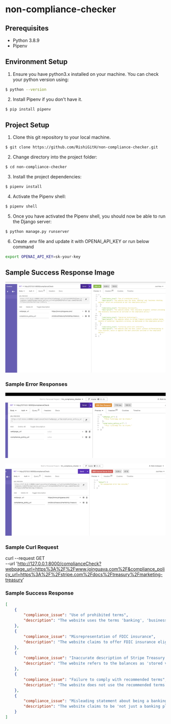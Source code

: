 # non-compliance-checker

## Prerequisites

- Python 3.8.9
- Pipenv

## Environment Setup

1. Ensure you have python3.x installed on your machine. You can check your python version using:

```bash
$ python --version
```

2. Install Pipenv if you don't have it. 

```bash
$ pip install pipenv
```

## Project Setup

1. Clone this git repository to your local machine.

```bash
$ git clone https://github.com/RishiGitH/non-compliance-checker.git
```

2. Change directory into the project folder:

```bash
$ cd non-compliance-checker
```

3. Install the project dependencies:

```bash
$ pipenv install
```

4. Activate the Pipenv shell:

```bash
$ pipenv shell
```

5. Once you have activated the Pipenv shell, you should now be able to run the Django server:

```bash
$ python manage.py runserver
```

6. Create .env file and update it with OPENAI_API_KEY or run below command
```bash
export OPENAI_API_KEY=sk-your-key
```



## Sample Success Response Image
![Alt text](readme_images/response.png?raw=true "Success Response")

### Sample Error Responses
![Alt text](readme_images/error2.png?raw=true "Missing Fields Error")

![Alt text](readme_images/error1.png?raw=true "Unexpected Error")




### Sample Curl Request
curl --request GET \
  --url 'http://127.0.0.1:8000/complianceCheck?webpage_url=https%3A%2F%2Fwww.joinguava.com%2F&compliance_policy_url=https%3A%2F%2Fstripe.com%2Fdocs%2Ftreasury%2Fmarketing-treasury'

### Sample Success Response 

```json
[
	{
		"compliance_issue": "Use of prohibited terms",
		"description": "The website uses the terms 'banking', 'business checking account', and 'virtual debit card', which are prohibited by the compliance policy as they can draw scrutiny from regulators."
	},
	{
		"compliance_issue": "Misrepresentation of FDIC insurance",
		"description": "The website claims to offer FDIC insurance eligibility without providing the required disclosures specified in the compliance policy."
	},
	{
		"compliance_issue": "Inaccurate description of Stripe Treasury balances",
		"description": "The website refers to the balances as 'stored value accounts', which is an imprecise terminology and may draw scrutiny from regulators."
	},
	{
		"compliance_issue": "Failure to comply with recommended terms",
		"description": "The website does not use the recommended terms provided in the compliance policy when describing the product."
	},
	{
		"compliance_issue": "Misleading statement about being a banking platform",
		"description": "The website claims to be 'not just a banking platform' but offers services similar to traditional banking, which may mislead customers about the nature of the product."
	}
]
```